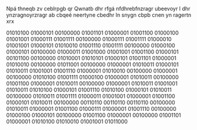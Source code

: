 Npá thneqb zv ceblrpgb qr Qwnatb dhr rfgá nfdhrebfnzragr ubeevoyr l dhr ynzragnoyrzragr ab cbqeé neertyne cbedhr ln snygn cbpb cnen yn ragertn xrx

01010100 01000101 00100000 01001101 01000001 01001100 01000100 01001001 01000111 01001111 00100000 01000111 01001111 01000010 01001001 01000101 01010010 01001110 01001111 00100000 01000100 01000101 00100000 01000011 01001000 01001001 01001100 01000101 00101100 00100000 01010001 01010101 01000101 01001101 01000001 01010010 00100000 01011001 00100000 01000001 01010011 01000101 01010011 01001001 01001110 01000001 01010010 00100000 01000001 00100000 01010100 01001111 01000100 01000001 01010011 00100000 01001100 01000001 01010011 00100000 01000001 01010011 01001001 01010011 01010100 01000101 01001110 01010100 01000101 01010011 00100000 01010011 01001111 01000011 01001001 01000001 01001100 01000101 01010011 00100000 00110110 00110110 00110110 00100000 01010011 01000001 01001100 01000111 01000001 01001110 00100000 01000100 01000101 00100000 01001100 01000001 00100000 01001101 01000001 01010100 01010010 01001001 01011000 
